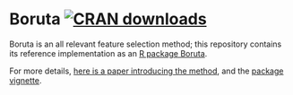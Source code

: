 # Boruta [![CRAN downloads](https://cranlogs.r-pkg.org/badges/Boruta)](https://cran.rstudio.com/web/packages/Boruta/index.html) 

Boruta is an all relevant feature selection method; this repository contains its reference implementation as an [R package Boruta](https://cran.r-project.org/package=Boruta).

For more details, [here is a paper introducing the method](https://www.jstatsoft.org/v36/i11/), and the [package vignette](https://cran.r-project.org/web/packages/Boruta/vignettes/inahurry.pdf).
